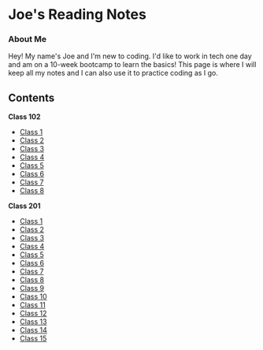 # Joe's Reading Notes
### About Me
Hey! My name's Joe and I'm new to coding. I'd like to work in tech one day and am on a 10-week bootcamp to learn the basics! This page is where I will keep all my notes and I can also use it to practice coding as I go.  
## Contents  
**Class 102**
- [Class 1](102/class-01.md)
- [Class 2](102/class-02.md)
- [Class 3](102/class-03.md)
- [Class 4](102/class-04.md)
- [Class 5](102/class-05.md)
- [Class 6](102/class-06.md)
- [Class 7](102/class-07.md)
- [Class 8](102/class-08.md)

**Class 201**
- [Class 1](201/class-01.md)
- [Class 2](201/class-02.md)
- [Class 3](201/class-03.md)
- [Class 4](201/class-04.md)
- [Class 5](201/class-05.md)
- [Class 6](201/class-07.md)
- [Class 7](201/class-07.md)
- [Class 8](201/class-08.md)
- [Class 9](201/class-09.md)
- [Class 10](201/class-10.md)
- [Class 11](201/class-11.md)
- [Class 12](201/class-12.md)
- [Class 13](201/class-13.md)
- [Class 14](201/class-14.md)
- [Class 15](201/class-15.md)
